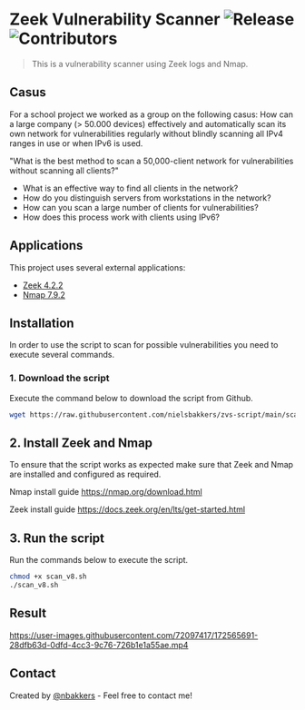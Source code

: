 # Zeek Vulnerability Scanner ![Release](https://badgen.net/github/release/nielsbakkers/zvs-script) ![Contributors](https://badgen.net/github/contributors/nielsbakkers/zvs-script)

> This is a vulnerability scanner using Zeek logs and Nmap.

## Casus

For a school project we worked as a group on the following casus: How can a large company (> 50.000 devices) effectively and automatically scan its own network for vulnerabilities regularly without blindly scanning all IPv4 ranges in use or when IPv6 is used.

"What is the best method to scan a 50,000-client network for vulnerabilities without scanning all clients?"

* What is an effective way to find all clients in the network?
* How do you distinguish servers from workstations in the network?
* How can you scan a large number of clients for vulnerabilities?
* How does this process work with clients using IPv6?

## Applications

This project uses several external applications:
 * [Zeek 4.2.2](https://zeek.org/get-zeek/)
 * [Nmap 7.9.2](https://nmap.org/download#linux-rpm)

## Installation

In order to use the script to scan for possible vulnerabilities you need to execute several commands.

### 1. Download the script

Execute the command below to download the script from Github.

``` bash
wget https://raw.githubusercontent.com/nielsbakkers/zvs-script/main/scan_v8.sh
```

## 2. Install Zeek and Nmap

To ensure that the script works as expected make sure that Zeek and Nmap are installed and configured as required.

Nmap install guide
https://nmap.org/download.html

Zeek install guide
https://docs.zeek.org/en/lts/get-started.html

## 3. Run the script

Run the commands below to execute the script.
``` bash
chmod +x scan_v8.sh
./scan_v8.sh
```

## Result

https://user-images.githubusercontent.com/72097417/172565691-28dfb63d-0dfd-4cc3-9c76-726b1e1a55ae.mp4

## Contact

Created by [@nbakkers](https://nbakkers.nl) - Feel free to contact me!
